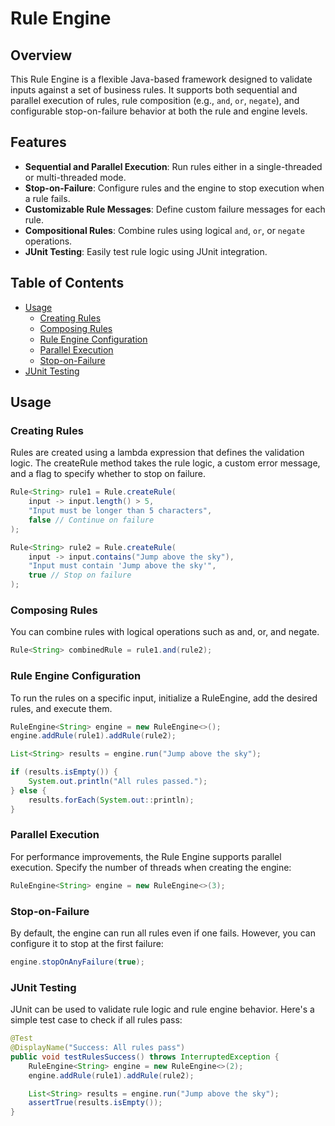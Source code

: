 # Rule Engine

## Overview

This Rule Engine is a flexible Java-based framework designed to validate inputs against a set of business rules. It supports both sequential and parallel execution of rules, rule composition (e.g., `and`, `or`, `negate`), and configurable stop-on-failure behavior at both the rule and engine levels.

## Features

- **Sequential and Parallel Execution**: Run rules either in a single-threaded or multi-threaded mode.
- **Stop-on-Failure**: Configure rules and the engine to stop execution when a rule fails.
- **Customizable Rule Messages**: Define custom failure messages for each rule.
- **Compositional Rules**: Combine rules using logical `and`, `or`, or `negate` operations.
- **JUnit Testing**: Easily test rule logic using JUnit integration.

## Table of Contents

- [Usage](#usage)
    - [Creating Rules](#creating-rules)
    - [Composing Rules](#composing-rules)
    - [Rule Engine Configuration](#rule-engine-configuration)
    - [Parallel Execution](#parallel-execution)
    - [Stop-on-Failure](#stop-on-failure)
- [JUnit Testing](#junit-testing)

## Usage

### Creating Rules

Rules are created using a lambda expression that defines the validation logic. The createRule method takes the rule logic, a custom error message, and a flag to specify whether to stop on failure.

```java
Rule<String> rule1 = Rule.createRule(
    input -> input.length() > 5,
    "Input must be longer than 5 characters",
    false // Continue on failure
);

Rule<String> rule2 = Rule.createRule(
    input -> input.contains("Jump above the sky"),
    "Input must contain 'Jump above the sky'",
    true // Stop on failure
);
```


### Composing Rules

You can combine rules with logical operations such as and, or, and negate.

```java
Rule<String> combinedRule = rule1.and(rule2);
```

### Rule Engine Configuration

To run the rules on a specific input, initialize a RuleEngine, add the desired rules, and execute them.

```java
RuleEngine<String> engine = new RuleEngine<>();
engine.addRule(rule1).addRule(rule2);

List<String> results = engine.run("Jump above the sky");

if (results.isEmpty()) {
    System.out.println("All rules passed.");
} else {
    results.forEach(System.out::println);
}
```

### Parallel Execution

For performance improvements, the Rule Engine supports parallel execution. Specify the number of threads when creating the engine:

```java
RuleEngine<String> engine = new RuleEngine<>(3);
```

### Stop-on-Failure

By default, the engine can run all rules even if one fails. However, you can configure it to stop at the first failure:

```java
engine.stopOnAnyFailure(true);
```

### JUnit Testing

JUnit can be used to validate rule logic and rule engine behavior. Here's a simple test case to check if all rules pass:

```java
@Test
@DisplayName("Success: All rules pass")
public void testRulesSuccess() throws InterruptedException {
    RuleEngine<String> engine = new RuleEngine<>(2);
    engine.addRule(rule1).addRule(rule2);

    List<String> results = engine.run("Jump above the sky");
    assertTrue(results.isEmpty());
}
```
